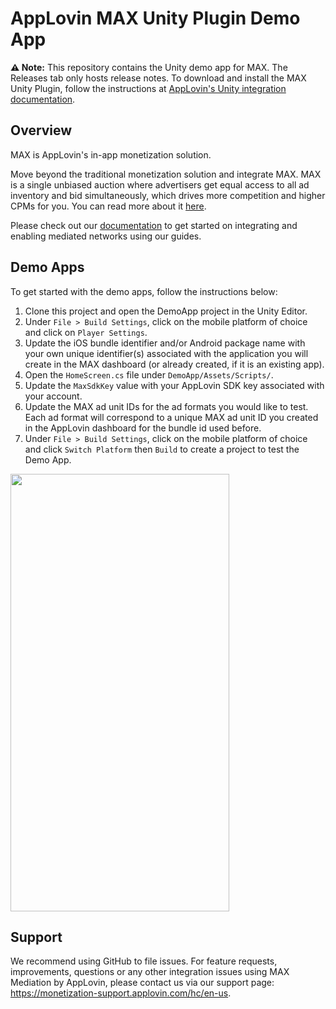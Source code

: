# AppLovin MAX Unity Plugin Demo App
**⚠️ Note:** This repository contains the Unity demo app for MAX. The Releases tab only hosts release notes. To download and install the MAX Unity Plugin, follow the instructions at [AppLovin's Unity integration documentation](https://developers.applovin.com/en/unity/overview/integration).

## Overview
MAX is AppLovin's in-app monetization solution.

Move beyond the traditional monetization solution and integrate MAX. MAX is a single unbiased auction where advertisers get equal access to all ad inventory and bid simultaneously, which drives more competition and higher CPMs for you. You can read more about it [here](https://www.applovin.com/max-header-bidding).

Please check out our [documentation](https://developers.applovin.com/en/unity/overview/integration) to get started on integrating and enabling mediated networks using our guides.

## Demo Apps
To get started with the demo apps, follow the instructions below:

1. Clone this project and open the DemoApp project in the Unity Editor.
2. Under `File > Build Settings`, click on the mobile platform of choice and click on `Player Settings`.
3. Update the iOS bundle identifier and/or Android package name with your own unique identifier(s) associated with the application you will create in the MAX dashboard (or already created, if it is an existing app).
4. Open the `HomeScreen.cs` file under `DemoApp/Assets/Scripts/`.
5. Update the `MaxSdkKey` value with your AppLovin SDK key associated with your account.
6. Update the MAX ad unit IDs for the ad formats you would like to test. Each ad format will correspond to a unique MAX ad unit ID you created in the AppLovin dashboard for the bundle id used before.
7. Under `File > Build Settings`, click on the mobile platform of choice and click `Switch Platform` then `Build` to create a project to test the Demo App.

<kbd><img src="https://user-images.githubusercontent.com/20387467/116736029-3262d280-a9a4-11eb-8b43-9889f49b9a3e.PNG" width="350" height="700" /></kbd>

## Support
We recommend using GitHub to file issues. For feature requests, improvements, questions or any other integration issues using MAX Mediation by AppLovin, please contact us via our support page: https://monetization-support.applovin.com/hc/en-us.
